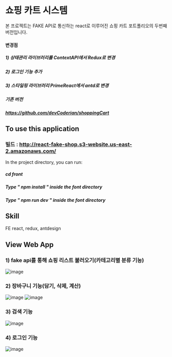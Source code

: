 # 쇼핑 카트 시스템
본 프로젝트는 FAKE API로 통신하는 react로 이루어진 쇼핑 카트 포트폴리오의 두번째 버전입니다.

#### 변경점

##### 1) 상태관리 라이브러리를 ContextAPI에서 Redux로 변경
##### 2) 로그인 기능 추가
##### 3) 스타일링 라이브러리 PrimeReact에서 antd로 변경

##### 기존 버전
##### https://github.com/devCoderian/shoppingCart

## To use this application

### 빌드 : http://react-fake-shop.s3-website.us-east-2.amazonaws.com/

In the project directory, you can run:

##### cd front
#####  Type " npm install " inside the font directory
##### Type " npm run dev " inside the font directory


## Skill

FE
react, redux, antdesign

## View Web App

### 1) fake api를 통해 쇼핑 리스트 불러오기(카테고리별 분류 기능)
![image](https://user-images.githubusercontent.com/87194565/142161438-bbbd52d5-dfd4-498b-9f2f-a869459bfda9.png)


### 2) 장바구니 기능(담기, 삭제, 계산)
![image](https://user-images.githubusercontent.com/87194565/142161467-b228385b-92be-4838-9b03-faece2e023c1.png)
![image](https://user-images.githubusercontent.com/87194565/142162138-4bbc095d-152c-486b-9dfc-e4ecc3f5f041.png)

### 3) 검색 기능
![image](https://user-images.githubusercontent.com/87194565/142172157-a35270e8-19c3-4740-a70f-36210ee4b5a7.png)


### 4) 로그인 기능
![image](https://user-images.githubusercontent.com/87194565/142161746-6b23f17b-e00e-4dc3-8068-7baded9caa73.png)
